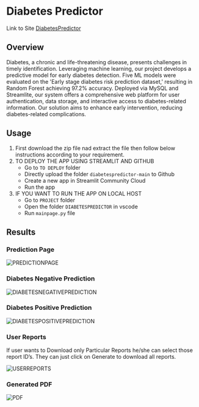 # Diabetes Predictor 
Link to Site [DiabetesPredictor](https://mldiabetespredictor.streamlit.app/)
## Overview
Diabetes, a chronic and life-threatening disease, presents challenges in timely identification. Leveraging machine learning, our project develops a predictive model for early diabetes detection. Five ML models were evaluated on the 'Early stage diabetes risk prediction dataset,' resulting in Random Forest achieving 97.2% accuracy. Deployed via MySQL and Streamlite, our system offers a comprehensive web platform for user authentication, data storage, and interactive access to diabetes-related information. Our solution aims to enhance early intervention, reducing diabetes-related complications.
## Usage
1. First download the zip file nad extract the file then follow below instructions according to your requirement.
2. TO DEPLOY THE APP USING STREAMLIT AND GITHUB
   * Go to `TO DEPLOY` folder
   * Directly upload the folder `diabetespredictor-main` to Github
   * Create a new app in Streamlit Community Cloud
   * Run the app
3. IF YOU WANT TO RUN THE APP ON LOCAL HOST
   * Go to `PROJECT` folder
   * Open the folder `DIABETESPREDICTOR` in vscode
   * Run `mainpage.py` file
## Results
### Prediction Page
![PREDICTIONPAGE](https://github.com/user-attachments/assets/ebc91e18-a946-4b47-92a9-29a3ec960b20)
### Diabetes Negative Prediction
![DIABETESNEGATIVEPREDICTION](https://github.com/user-attachments/assets/180ff287-50b2-4b47-8eab-820ba4a819ed)
### Diabetes Positive Prediction
![DIABETESPOSITIVEPREDICTION](https://github.com/user-attachments/assets/99010b89-2a2d-4b27-a1f7-e86f4cd0af89)
### User Reports
If user wants to Download only Particular Reports he/she can select those report ID’s. They can just click on Generate to download all reports.

![USERREPORTS](https://github.com/user-attachments/assets/a9c65879-0874-47bd-8a6a-928cd99c2f69)
### Generated PDF
![PDF](https://github.com/user-attachments/assets/5daea6c9-4fb0-4ec6-bf48-bbc7bb298733)
